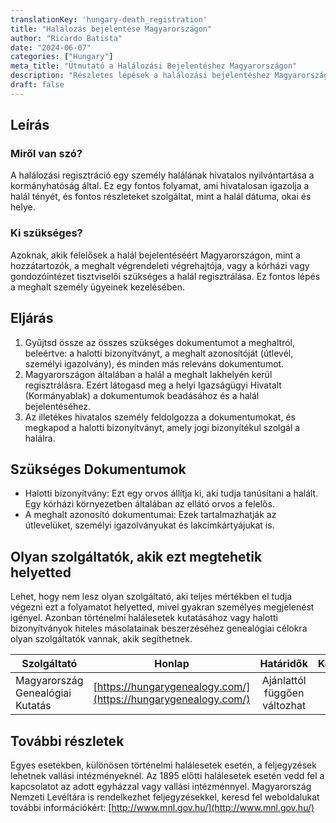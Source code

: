 ```yaml
---
translationKey: 'hungary-death_registration'
title: "Halálozás bejelentése Magyarországon"
author: "Ricardo Batista"
date: "2024-06-07"
categories: ["Hungary"]
meta_title: "Útmutató a Halálozási Bejelentéshez Magyarországon"
description: "Részletes lépések a halálozási bejelentéshez Magyarországon"
draft: false
---
```


## Leírás
### Miről van szó?
A halálozási regisztráció egy személy halálának hivatalos nyilvántartása a kormányhatóság által. Ez egy fontos folyamat, ami hivatalosan igazolja a halál tényét, és fontos részleteket szolgáltat, mint a halál dátuma, okai és helye.

### Ki szükséges?
Azoknak, akik felelősek a halál bejelentéséért Magyarországon, mint a hozzátartozók, a meghalt végrendeleti végrehajtója, vagy a kórházi vagy gondozóintézet tisztviselői szükséges a halál regisztrálása. Ez fontos lépés a meghalt személy ügyeinek kezelésében.

## Eljárás
1. Gyűjtsd össze az összes szükséges dokumentumot a meghaltról, beleértve: a halotti bizonyítványt, a meghalt azonosítóját (útlevél, személyi igazolvány), és minden más releváns dokumentumot.
2. Magyarországon általában a halál a meghalt lakhelyén kerül regisztrálásra. Ezért látogasd meg a helyi Igazságügyi Hivatalt (Kormányablak) a dokumentumok beadásához és a halál bejelentéséhez.
3. Az illetékes hivatalos személy feldolgozza a dokumentumokat, és megkapod a halotti bizonyítványt, amely jogi bizonyítékul szolgál a halálra.

## Szükséges Dokumentumok
- Halotti bizonyítvány: Ezt egy orvos állítja ki, aki tudja tanúsítani a halált. Egy kórházi környezetben általában az ellátó orvos a felelős.
- A meghalt azonosító dokumentumai: Ezek tartalmazhatják az útlevelüket, személyi igazolványukat és lakcímkártyájukat is.

## Olyan szolgáltatók, akik ezt megtehetik helyetted

Lehet, hogy nem lesz olyan szolgáltató, aki teljes mértékben el tudja végezni ezt a folyamatot helyetted, mivel gyakran személyes megjelenést igényel. Azonban történelmi halálesetek kutatásához vagy halotti bizonyítványok hiteles másolatainak beszerzéséhez genealógiai célokra olyan szolgáltatók vannak, akik segíthetnek.

| Szolgáltató      |     Honlap                  |     Határidők    |       Költségek      |
| --------------- | ---------------------------- |  :---------------: | :--------------: |
| Magyarország Genealógiai Kutatás |  [https://hungarygenealogy.com/](https://hungarygenealogy.com/)  |      Ajánlattól függően változhat      |        Változó      |

## További részletek
Egyes esetekben, különösen történelmi halálesetek esetén, a feljegyzések lehetnek vallási intézményeknél. Az 1895 előtti halálesetek esetén vedd fel a kapcsolatot az adott egyházzal vagy vallási intézménnyel. Magyarország Nemzeti Levéltára is rendelkezhet feljegyzésekkel, keresd fel weboldalukat további információkért: [http://www.mnl.gov.hu/](http://www.mnl.gov.hu/)